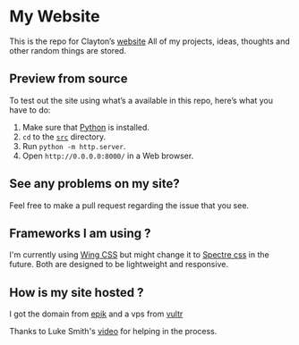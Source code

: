 # My Website

This is the repo for Clayton’s [website](https://claytoneasley.org/)
All of my projects, ideas, thoughts and other random things are stored.

## Preview from source

To test out the site using what’s a available in this repo, here’s what you have to do:

1. Make sure that [Python](https://www.python.org/) is installed.
2. `cd` to the [`src`](./src) directory.
3. Run `python -m http.server`.
4. Open `http://0.0.0.0:8000/` in a Web browser.

## See any problems on my site?

Feel free to make a pull request regarding the issue that you see.

## Frameworks I am using ?

I'm currently using [Wing CSS](https://kbrsh.github.io/wing/) but might change it to [Spectre css](https://picturepan2.github.io/spectre/index.html) in the future. Both are designed to be lightweight and responsive.

## How is my site hosted ?

I got the domain from [epik](https://registrar.epik.com/) and a vps from [vultr](https://www.vultr.com/)

Thanks to Luke Smith's [video](https://www.youtube.com/watch?v=3dIVesHEAzc) for helping in the process.
